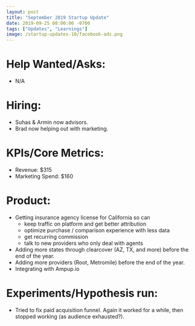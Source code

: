 ```yaml
---
layout: post
title: "September 2019 Startup Update"
date: 2019-09-25 08:00:00 -0700
tags: ["Updates", "Learnings"]
image: /startup-updates-10/facebook-ads.png
---
```


# Help Wanted/Asks:

- N/A

# Hiring: 

- Suhas & Armin now advisors.
- Brad now helping out with marketing.

# KPIs/Core Metrics:

- Revenue: $315
- Marketing Spend: $160

# Product:

- Getting insurance agency license for California so can
  - keep traffic on platform and get better attribution
  - optimize purchase / comparison experience with less data
  - get recurring commission
  - talk to new providers who only deal with agents
- Adding more states through clearcover (AZ, TX, and more) before the end of the year.
- Adding more providers (Root, Metromile) before the end of the year.
- Integrating with Ampup.io

# Experiments/Hypothesis run:

- Tried to fix paid acquisition funnel. Again it worked for a while, then stopped working (as audience exhausted?).
